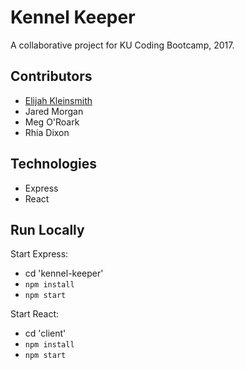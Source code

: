 # Kennel Keeper

A collaborative project for KU Coding Bootcamp, 2017.

## Contributors

- [Elijah Kleinsmith](https://elijah.io)
- Jared Morgan
- Meg O'Roark
- Rhia Dixon

## Technologies

- Express
- React

## Run Locally

Start Express:

- cd 'kennel-keeper'
- `npm install`
- `npm start`

Start React:

- cd 'client'
- `npm install`
- `npm start`